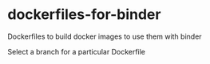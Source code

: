 # dockerfiles-for-binder
Dockerfiles to build docker images to use them with binder

Select a branch for a particular Dockerfile
